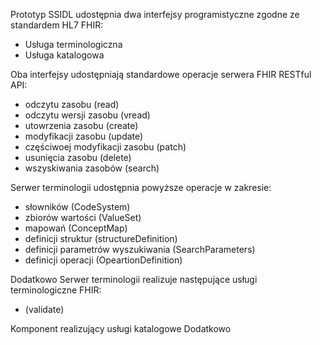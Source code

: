 Prototyp SSIDL udostępnia dwa interfejsy programistyczne zgodne ze standardem HL7 FHIR:
* Usługa terminologiczna
* Usługa katalogowa

Oba interfejsy udostępniają standardowe operacje serwera FHIR RESTful API:
* odczytu zasobu (read)
* odczytu wersji zasobu (vread)
* utowrzenia zasobu (create)
* modyfikacji zasobu (update)
* częściwoej modyfikacji zasobu (patch)
* usunięcia zasobu (delete)
* wszyskiwania zasobów (search)

Serwer terminologii udostępnia powyższe operacje w zakresie:
* słowników (CodeSystem)
* zbiorów wartości (ValueSet)
* mapowań (ConceptMap)
* definicji struktur (structureDefinition)
* definicji parametrów wyszukiwania (SearchParameters)
* definicji operacji (OpeartionDefinition)

Dodatkowo Serwer terminologii realizuje następujące usługi terminologiczne FHIR:
* (validate)


Komponent realizujący usługi katalogowe Dodatkowo
